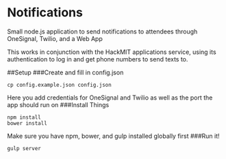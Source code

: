 # Notifications
Small node.js application to send notifications to attendees through OneSignal, Twilio, and a Web App

This works in conjunction with the HackMIT applications service, using its authentication to log in and get phone numbers to send texts to.

##Setup
###Create and fill in config.json
```
cp config.example.json config.json
```
Here you add credentials for OneSignal and Twilio as well as the port the app should run on
###Install Things
```
npm install
bower install
```
Make sure you have npm, bower, and gulp installed globally first
###Run it!
```
gulp server
```

